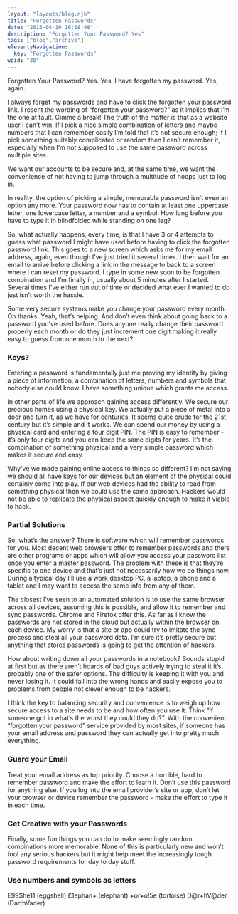 ```yaml
---
layout: "layouts/blog.njk"
title: "Forgotten Passwords"
date: "2015-04-10 16:18:48"
description: "Forgotten Your Password? Yes"
tags: ["blog","archive"]
eleventyNavigation:
  key: "Forgotten Passwords"
wpid: "30"
---
```

Forgotten Your Password? Yes. Yes, I have forgotten my password. Yes, again.

I always forget my passwords and have to click the forgotten your password link. I resent the wording of “forgotten your password?” as it implies that I’m the one at fault. Gimme a break! The truth of the matter is that as a website user I can’t win. If I pick a nice simple combination of letters and maybe numbers that I can remember easily I’m told that it’s not secure enough; if I pick something suitably complicated or random then I can’t remember it, especially when I’m not supposed to use the same password across multiple sites.

We want our accounts to be secure and, at the same time, we want the convenience of not having to jump through a multitude of hoops just to log in.

In reality, the option of picking a simple, memorable password isn’t even an option any more. Your password now has to contain at least one uppercase letter, one lowercase letter, a number and a symbol. How long before you have to type it in blindfolded while standing on one leg?

So, what actually happens, every time, is that I have 3 or 4 attempts to guess what password I might have used before having to click the forgotten password link. This goes to a new screen which asks me for my email address, again, even though I’ve just tried it several times. I then wait for an email to arrive before clicking a link in the message to back to a screen where I can reset my password. I type in some new soon to be forgotten combination and I’m finally in, usually about 5 minutes after I started. Several times I’ve either run out of time or decided what ever I wanted to do just isn’t worth the hassle.

Some very secure systems make you change your password every month. Oh thanks. Yeah, that’s helping. And don’t even think about going back to a password you’ve used before. Does anyone really change their password properly each month or do they just increment one digit making it really easy to guess from one month to the next?
<h3>Keys?</h3>
Entering a password is fundamentally just me proving my identity by giving a piece of information, a combination of letters, numbers and symbols that nobody else could know. I have something unique which grants me access.

In other parts of life we approach gaining access differently. We secure our precious homes using a physical key. We actually put a piece of metal into a door and turn it, as we have for centuries. It seems quite crude for the 21st century but it’s simple and it works. We can spend our money by using a physical card and entering a four digit PIN. The PIN is easy to remember - it’s only four digits and you can keep the same digits for years. It’s the combination of something physical and a very simple password which makes it secure and easy.

Why’ve we made gaining online access to things so different? I’m not saying we should all have keys for our devices but an element of the physical could certainly come into play. If our web devices had the ability to read from something physical then we could use the same approach. Hackers would not be able to replicate the physical aspect quickly enough to make it viable to hack.
<h3>Partial Solutions</h3>
So, what’s the answer? There is software which will remember passwords for you. Most decent web browsers offer to remember passwords and there are other programs or apps which will allow you access your password list once you enter a master password. The problem with these is that they’re specific to one device and that’s just not necessarily how we do things now. During a typical day I’ll use a work desktop PC, a laptop, a phone and a tablet and I may want to access the same info from any of them.

The closest I’ve seen to an automated solution is to use the same browser across all devices, assuming this is possible, and allow it to remember and sync passwords. Chrome and Firefox offer this. As far as I know the passwords are not stored in the cloud but actually within the browser on each device. My worry is that a site or app could try to imitate the sync process and steal all your password data. I’m sure it’s pretty secure but anything that stores passwords is going to get the attention of hackers.

How about writing down all your passwords in a notebook? Sounds stupid at first but as there aren’t hoards of bad guys actively trying to steal it it’s probably one of the safer options. The difficulty is keeping it with you and never losing it. It could fall into the wrong hands and easily expose you to problems from people not clever enough to be hackers.

I think the key to balancing security and convenience is to weigh up how secure access to a site needs to be and how often you use it. Think “if someone got in what’s the worst they could they do?”. With the convenient “forgotten your password” service provided by most sites, if someone has your email address and password they can actually get into pretty much everything.
<h3>Guard your Email</h3>
Treat your email address as top priority. Choose a horrible, hard to remember password and make the effort to learn it. Don’t use this password for anything else. If you log into the email provider’s site or app, don’t let your browser or device remember the password - make the effort to type it in each time.
<h3>Get Creative with your Passwords</h3>
Finally, some fun things you can do to make seemingly random combinations more memorable. None of this is particularly new and won’t fool any serious hackers but it might help meet the increasingly tough password requirements for day to day stuff.
<h3>Use numbers and symbols as letters</h3>
E99$he11 (eggshell)
£1ephan+ (elephant)
+or+o!5e (tortoise)
D@r+hV@der (DarthVader)